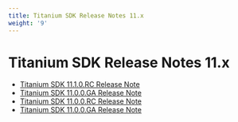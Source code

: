 ```yaml
---
title: Titanium SDK Release Notes 11.x
weight: '9'
---
```


# Titanium SDK Release Notes 11.x

* [Titanium SDK 11.1.0.RC Release Note](/guide/Titanium_SDK/Titanium_SDK_Release_Notes/Titanium_SDK_Release_Notes_11.x/Titanium_SDK_11.1.0.RC_Release_Note/)
* [Titanium SDK 11.0.0.GA Release Note](/guide/Titanium_SDK/Titanium_SDK_Release_Notes/Titanium_SDK_Release_Notes_11.x/Titanium_SDK_11.0.0.GA_Release_Note/)
* [Titanium SDK 11.0.0.RC Release Note](/guide/Titanium_SDK/Titanium_SDK_Release_Notes/Titanium_SDK_Release_Notes_11.x/Titanium_SDK_11.0.0.RC_Release_Note/)
* [Titanium SDK 11.0.0.GA Release Note](/guide/Titanium_SDK/Titanium_SDK_Release_Notes/Titanium_SDK_Release_Notes_11.x/Titanium_SDK_11.0.0.GA_Release_Note/)
